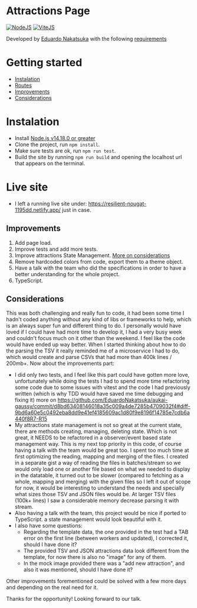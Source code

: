 # Attractions Page

[![NodeJS](https://img.shields.io/node/v-lts/vite)](https://nodejs.org/en/blog/release/v14.18.0/)
[![ViteJS](https://img.shields.io/badge/Vite-%5E3.0.7-E74430.svg?&logo=javascript&logoColor=white)](https://vitejs.dev/)

Developed by [Eduardo Nakatsuka](https://www.linkedin.com/in/eduardo-nakatsuka) with the following [requirements](https://www.aukai.dev/apply/tech/frontend-take-home/)

# Getting started
  - [Instalation](#instalation)
  - [Routes](#routes)
  - [Improvements](#improvements)
  - [Considerations](#considerations)

# Instalation

  - Install [Node.js v14.18.0 or greater](https://nodejs.org/en/blog/release/v14.18.0/)
  - Clone the project, run `npm install`.
  - Make sure tests are ok, run `npm run test`.
  - Build the site by running `npm run build` and opening the localhost url that appears on the terminal. 

# Live site

  - I left a running live site under: https://resilient-nougat-1195dd.netlify.app/ just in case.

## Improvements

  1. Add page load.
  2. Improve tests and add more tests.
  3. Improve attractions State Management. [More on considerations](#considerations)
  4. Remove hardcoded colors from code, export them to a theme object.
  5. Have a talk with the team who did the specifications in order to have a better understanding for the whole project.
  6. TypeScript.

## Considerations

This was both challenging and really fun to code, it had been some time I hadn't coded anything without any kind of libs or frameworks to help, which is an always super fun and different thing to do.
I personally would have loved if I could have had more time to develop it, I had a very busy week and couldn't focus much on it other than the weekend. I feel like the code would have ended up way better.
When I started thinking about how to do the parsing the TSV it really reminded me of a microservice I had to do, which would create and parse CSVs that had more than 400k lines / 200mb+.
Now about the improvements part:
- I did only two tests, and I feel like this part could have gotten more love, unfortunately while doing the tests I had to spend more time refactoring some code due to some issues with vitest and the code I had previously written (which is why TDD would have saved me time debugging and fixing it) more on https://github.com/EduardoNakatsuka/aukai-gaussy/commit/d8bd63408146018a35c009a4de7285b4709032f4#diff-9bd6a60e5c0492eba8dd9e41ef4185609ac1d80f9e8196f14785e7cdb6a440f8R7-R15
- My attractions state management is not so great at the current state, there are methods creating, managing, deleting state. Which is not great, it NEEDS to be refactored in a observer/event based state management way. This is my next top priority in this code, of course having a talk with the team would be great too. I spent too much time at first optimizing the reading, mapping and merging of the files. I created in a separate gist a way of reading the files in batches/stream so we would only load one or another file based on what we needed to display in the datatable, it turned out to be slower (compared to fetching as a whole, mapping and merging) with the given files so I left it out of scope for now, it would be interesting to understand the needs and specially what sizes those TSV and JSON files would be. At larger TSV files (100k+ lines) I saw a considerable memory decrease parsing it with stream.
- Also having a talk with the team, this project would be nice if ported to TypeScript. a state management would look beautiful with it.
- I also have some questions:
  - Regarding the template data, the one provided in the test had a TAB error on the first line (between workers and updated), I corrected it, should I have done it?
  - The provided TSV and JSON attractions data look different from the template, for now there is also no "image" for any of them.
  - In the mock image provided there was a "add new attraction", and also it was mentioned, should I have done it?


Other improvements forementioned could be solved with a few more days and depending on the real need for it.

Thanks for the opportunity! Looking forward to our talk.